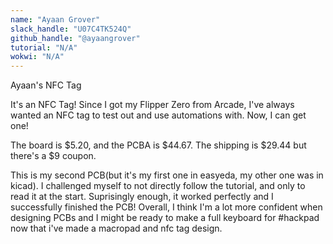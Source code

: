```yaml
---
name: "Ayaan Grover"
slack_handle: "U07C4TK524Q"
github_handle: "@ayaangrover"
tutorial: "N/A"
wokwi: "N/A"
---
```


Ayaan's NFC Tag

It's an NFC Tag! Since I got my Flipper Zero from Arcade, I've always wanted an NFC tag to test out and use automations with. Now, I can get one!

The board is $5.20, and the PCBA is $44.67. The shipping is $29.44 but there's a $9 coupon.

This is my second PCB(but it's my first one in easyeda, my other one was in kicad). I challenged myself to not directly follow the tutorial, and only to read it at the start. Suprisingly enough, it worked perfectly and I successfully finished the PCB! Overall, I think I'm a lot more confident when designing PCBs and I might be ready to make a full keyboard for #hackpad now that i've made a macropad and nfc tag design.
